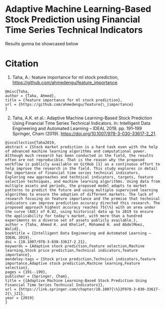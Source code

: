 # Adaptive Machine Learning-Based Stock Prediction using Financial Time Series Technical Indicators
Results gonna be showcased below

# Citation
1. Taha, A.: feature importance for ml stock prediction, https://github.com/ahmedengu/feature_importance.
```
@misc{Taha,
author = {Taha, Ahmed},
title = {feature importance for ml stock prediction},
url = {https://github.com/ahmedengu/feature{\_}importance}
}
```

2. Taha, A.K. et al.: Adaptive Machine Learning-Based Stock Prediction Using Financial Time Series Technical Indicators. In: Intelligent Data Engineering and Automated Learning – IDEAL 2019. pp. 191–199 Springer, Cham (2019). https://doi.org/10.1007/978-3-030-33617-2_21.

```
@incollection{Taha2019,
abstract = {Stock market prediction is a hard task even with the help of advanced machine learning algorithms and computational power. Although much research has been conducted in the field, the results often are not reproducible. That is the reason why the proposed workflow is publicly available on GitHub [1] as a continuous effort to help improve the research in the field. This study explores in detail the importance of financial time series technical indicators. Exploring new approaches and technical indicators, targets, feature selection techniques, and machine learning algorithms. Using data from multiple assets and periods, the proposed model adapts to market patterns to predict the future and using multiple supervised learning algorithms to ensure the adoption of different markets. The lack of research focusing on feature importance and the premise that technical indicators can improve prediction accuracy directed this research. The proposed approach highest accuracy reaches 75{\%} with an area under the curve (AUC) of 0.82, using historical data up to 2019 to ensure the applicability for today's market, with more than a hundred experiments on a diverse set of assets publicly available.},
author = {Taha, Ahmed K. and Kholief, Mohamed H. and AbdelMoez, Walid},
booktitle = {Intelligent Data Engineering and Automated Learning – IDEAL 2019},
doi = {10.1007/978-3-030-33617-2_21},
keywords = {Adaptive stock prediction,Feature selection,Machine learning,Stock price prediction,Technical indicators,feature importance},
mendeley-tags = {Stock price prediction,Technical indicators,feature importance,Adaptive stock prediction,Machine learning,Feature selection},
pages = {191--199},
publisher = {Springer, Cham},
title = {{Adaptive Machine Learning-Based Stock Prediction Using Financial Time Series Technical Indicators}},
url = {https://link.springer.com/chapter/10.1007{\%}2F978-3-030-33617-2{\_}21},
year = {2019}
}
```
